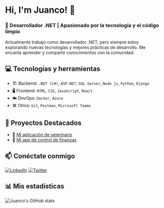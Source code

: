 # Hi, I'm Juanco! 👋  

### 🚀 Desarrollador .NET | Apasionado por la tecnología y el código limpio  

Actualmente trabajo como desarrollador .NET, pero siempre estoy explorando nuevas tecnologías y mejores prácticas de desarrollo. Me encanta aprender y compartir conocimientos con la comunidad.  

## 💻 Tecnologías y herramientas  
- 🏗️ Backend: `.NET (C#)`, `ASP.NET`, `SQL Server`, `Node js`, `Python`, `Django`
- 🖥️ Frontend: `HTML`, `CSS`, `JavaScript`, `React`  
- ☁️ DevOps: `Docker`, `Azure`  
- 🛠️ Otros: `Git`, `Postman`, `Microsoft Teams`  

## 📂 Proyectos Destacados  
- 🔗 [Mi aplicación de veterinario](https://github.com/thejuanco/Cliente-Veterinaria-Node.git)  
- 🔗 [Mi app de control de finanzas](https://github.com/thejuanco/moneta-flow-front.git) 

## 📫 Conéctate conmigo  
[![LinkedIn](https://img.shields.io/badge/LinkedIn-blue?style=for-the-badge&logo=linkedin)](https://www.linkedin.com/in/juan-m-cruz-ortiz-b56607283/)
[![Twitter](https://img.shields.io/badge/Twitter-blue?style=for-the-badge&logo=twitter)](https://twitter.com/thejuancoo)  

## 📊 Mis estadísticas  
![Juanco's GitHub stats](https://github-readme-stats.vercel.app/api?username=thejuanco&show_icons=true&theme=dark)  
